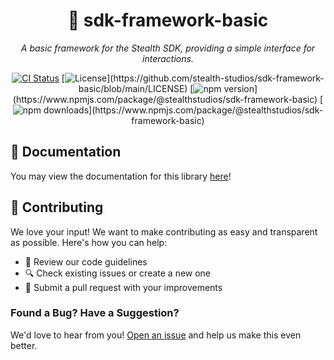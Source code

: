 <div align="center">

# 🤖 sdk-framework-basic

_A basic framework for the Stealth SDK, providing a simple interface for interactions._

[![CI Status](https://github.com/stealth-studios/sdk-framework-basic/actions/workflows/ci-ts.yaml/badge.svg)](https://github.com/stealth-studios/sdk-framework-basic/actions/workflows/ci-ts.yaml)
[![License](https://img.shields.io/github/license/stealth-studios/sdk-framework-basic?)](https://github.com/stealth-studios/sdk-framework-basic/blob/main/LICENSE)
[![npm version](https://img.shields.io/npm/v/@stealthstudios/sdk-framework-basic?)](https://www.npmjs.com/package/@stealthstudios/sdk-framework-basic)
[![npm downloads](https://img.shields.io/npm/dm/@stealthstudios/sdk-framework-basic?)](https://www.npmjs.com/package/@stealthstudios/sdk-framework-basic)

</div>

## 📖 Documentation

You may view the documentation for this library [here](https://docs.stealthsdk.com/frameworks/basic)!

## 🤝 Contributing

We love your input! We want to make contributing as easy and transparent as possible. Here's how you can help:

- 📖 Review our code guidelines
- 🔍 Check existing issues or create a new one
- 🚀 Submit a pull request with your improvements

### Found a Bug? Have a Suggestion?

We'd love to hear from you! [Open an issue](https://github.com/stealth-studios/sdk-framework-basic/issues/new) and help us make this even better.
